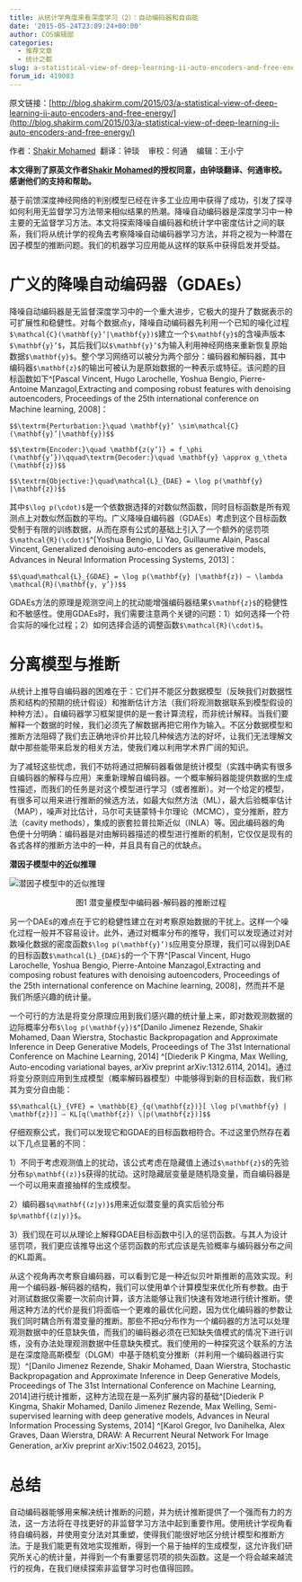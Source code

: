 ```yaml
---
title: 从统计学角度来看深度学习（2）：自动编码器和自由能
date: '2015-05-24T23:09:24+00:00'
author: COS编辑部
categories:
  - 推荐文章
  - 统计之都
slug: a-statistical-view-of-deep-learning-ii-auto-encoders-and-free-energy
forum_id: 419083
---
```


原文链接：[http://blog.shakirm.com/2015/03/a-statistical-view-of-deep-learning-ii-auto-encoders-and-free-energy/](http://blog.shakirm.com/2015/03/a-statistical-view-of-deep-learning-ii-auto-encoders-and-free-energy/)

作者：[Shakir Mohamed](http://www.shakirm.com/)  翻译：钟琰    审校：何通    编辑：王小宁

**本文得到了原英文作者[Shakir Mohamed](http://www.shakirm.com/)的授权同意，由钟琰翻译、何通审校。感谢他们的支持和帮助。**

基于前馈深度神经网络的判别模型已经在许多工业应用中获得了成功，引发了探寻如何利用无监督学习方法带来相似结果的热潮。降噪自动编码器是深度学习中一种主要的无监督学习方法。本文将探索降噪自编码器和统计学中密度估计之间的联系，我们将从统计学的视角去考察降噪自动编码器学习方法，并将之视为一种潜在因子模型的推断问题。我们的机器学习应用能从这样的联系中获得启发并受益。

# 广义的降噪自动编码器（GDAEs）

降噪自动编码器是无监督深度学习中的一个重大进步，它极大的提升了数据表示的可扩展性和稳健性。对每个数据点y，降噪自动编码器先利用一个已知的噪化过程`$\mathcal{C}(\mathbf{y}’|\mathbf{y})$`建立一个`$\mathbf{y}$`的含噪声版本`$\mathbf{y}’$`，其后我们以`$\mathbf{y}’$`为输入利用神经网络来重新恢复原始数据`$\mathbf{y}$`。整个学习网络可以被分为两个部分：编码器和解码器，其中编码器`$\mathbf{z}$`的输出可被认为是原始数据的一种表示或特征。该问题的目标函数如下^[Pascal Vincent, Hugo Larochelle, Yoshua Bengio, Pierre-Antoine Manzagol,Extracting and composing robust features with denoising autoencoders, Proceedings of the 25th international conference on Machine learning, 2008]：

`$$\textrm{Perturbation:}\quad \mathbf{y}’ \sim\mathcal{C}(\mathbf{y}’|\mathbf{y})$$`

`$$\textrm{Encoder:}\quad \mathbf{z(y’)} = f_\phi (\mathbf{y’})\qquad\textrm{Decoder:}\quad \mathbf{y} \approx g_\theta (\mathbf{z})$$`

`$$\textrm{Objective:}\quad\mathcal{L}_{DAE} = \log p(\mathbf{y} |\mathbf{z})$$`

<!--more-->

其中`$\log p(\cdot)$`是一个依数据选择的对数似然函数，同时目标函数是所有观测点上对数似然函数的平均。广义降噪自编码器（GDAEs）考虑到这个目标函数受制于有限的训练数据，从而在原有公式的基础上引入了一个额外的惩罚项`$\mathcal{R}(\cdot)$`^[Yoshua Bengio, Li Yao, Guillaume Alain, Pascal Vincent, Generalized denoising auto-encoders as generative models, Advances in Neural Information Processing Systems, 2013]：

`$$\quad\mathcal{L}_{GDAE} = \log p(\mathbf{y} |\mathbf{z}) – \lambda \mathcal{R}(\mathbf{y, y’})$$`

GDAEs方法的原理是观测空间上的扰动能增强编码器结果`$\mathbf{z}$`的稳健性和不敏感性。使用GDAEs时，我们需要注意两个关键的问题：1）如何选择一个符合实际的噪化过程；2）如何选择合适的调整函数`$\mathcal{R}(\cdot)$`。

# 分离模型与推断

从统计上推导自编码器的困难在于：它们并不能区分数据模型（反映我们对数据性质和结构的预期的统计假设）和推断估计方法（我们将观测数据联系到模型假设的种种方法）。自编码器学习框架提供的是一套计算流程，而非统计解释。当我们要解释一个数据的时候，我们必须先了解数据再把它用作为输入。不区分数据模型和推断方法阻碍了我们去正确地评价并比较几种候选方法的好坏，让我们无法理解文献中那些能带来启发的相关方法，使我们难以利用学术界广阔的知识。

为了减轻这些忧虑，我们不妨将通过把解码器看做是统计模型（实践中确实有很多自编码器的解释与应用）来重新理解自编码器。一个概率解码器能提供数据的生成性描述，而我们的任务是对这个模型进行学习（或者推断）。对一个给定的模型，有很多可以用来进行推断的候选方法，如最大似然方法（ML），最大后验概率估计（MAP），噪声对比估计，马尔可夫链蒙特卡尔理论（MCMC），变分推断，腔方法（cavity methods），集成的嵌套拉普拉斯近似（INLA）等。因此编码器的角色便十分明确：编码器是对由解码器描述的模型进行推断的机制，它仅仅是现有的各式各样的推断方法中的一种，并且具有自己的优缺点。

**潜因子模型中的近似推理**

![潜因子模型中的近似推理](https://uploads.cosx.org/2015/05/001.png)
<p style="text-align:center">
图1 潜变量模型中编码器-解码器的推断过程
</p>

另一个DAEs的难点在于它的稳健性建立在对考察原始数据的干扰上。这样一个噪化过程一般并不容易设计。此外，通过对概率分布的推导，我们可以发现通过对对数噪化数据的密度函数`$\log p(\mathbf{y}’)$`应用变分原理，我们可以得到DAE的目标函数`$\mathcal{L}_{DAE}$`的一个下界^[Pascal Vincent, Hugo Larochelle, Yoshua Bengio, Pierre-Antoine Manzagol,Extracting and composing robust features with denoising autoencoders, Proceedings of the 25th international conference on Machine learning, 2008]，然而并不是我们所感兴趣的统计量。

一个可行的方法是将变分原理应用到我们感兴趣的统计量上来，即对数观测数据的边际概率分布`$\log p(\mathbf{y})$`^[Danilo Jimenez Rezende, Shakir Mohamed, Daan Wierstra, Stochastic Backpropagation and Approximate Inference in Deep Generative Models, Proceedings of The 31st International Conference on Machine Learning, 2014] ^[Diederik P Kingma, Max Welling, Auto-encoding variational bayes, arXiv preprint arXiv:1312.6114, 2014]。通过将变分原则应用到生成模型（概率解码器模型）中能够得到新的目标函数，我们称其为变分自由能：

`$$\mathcal{L}_{VFE} = \mathbb{E}_{q(\mathbf{z})}[ \log p(\mathbf{y} | \mathbf{z})] – KL[q(\mathbf{z}) \|p(\mathbf{z})]$$`

仔细观察公式，我们可以发现它和GDAE的目标函数相符合。不过这里仍然存在着以下几点显著的不同：

1）不同于考虑观测值上的扰动，该公式考虑在隐藏值上通过`$\mathbf{z}$`的先验分布`$p\mathbf{(z)}$`获得的扰动。这时隐藏层变量是随机隐变量，而自编码器是一个可以用来直接抽样的生成模型。

2）编码器`$q\mathbf{(z|y)}$`用来近似潜变量的真实后验分布`$p\mathbf{(z|y)}$`。

3）我们现在可以从理论上解释GDAE目标函数中引入的惩罚函数。与其人为设计惩罚项，我们更应该推导出这个惩罚函数的形式应该是先验概率与编码器分布之间的KL距离。

从这个视角再次考察自编码器，可以看到它是一种近似贝叶斯推断的高效实现。利用一个编码器-解码器的结构，我们可以使用单个计算模型来优化所有参数。由于对测试数据仅需要一次前向计算，该方法能够让我们快速有效地进行统计推断。使用这种方法的代价是我们将面临一个更难的最优化问题，因为优化编码器的参数让我们同时耦合所有潜变量的推断。那些不把q分布作为一个编码器的方法可以处理观测数据中的任意缺失值，而我们的编码器必须在已知缺失值模式的情况下进行训练，没有办法处理观测数据中任意缺失模式。我们使用的一种探究这个联系的方法是在深度隐高斯模型（DLGM）中基于随机变分推断（并利用一个编码器进行实现）^[Danilo Jimenez Rezende, Shakir Mohamed, Daan Wierstra, Stochastic Backpropagation and Approximate Inference in Deep Generative Models, Proceedings of The 31st International Conference on Machine Learning, 2014]进行统计推断，这种方法现在是一系列扩展内容的基础^[Diederik P Kingma, Shakir Mohamed, Danilo Jimenez Rezende, Max Welling, Semi-supervised learning with deep generative models, Advances in Neural Information Processing Systems, 2014] ^[Karol Gregor, Ivo Danihelka, Alex Graves, Daan Wierstra, DRAW: A Recurrent Neural Network For Image Generation, arXiv preprint arXiv:1502.04623, 2015]。

# 总结

自动编码器能够用来解决统计推断的问题，并为统计推断提供了一个强而有力的方法，这一方法将在寻找更好的非监督学习方法中起到重要作用。使用统计学视角看待自编码器，并使用变分法对其重塑，使得我们能很好地区分统计模型和推断方法。于是我们能更有效地实现推断，得到一个易于抽样的生成模型，这允许我们研究所关心的统计量，并得到一个有重要惩罚项的损失函数。这是一个将会越来越流行的视角，在我们继续探索非监督学习时也值得回顾。
